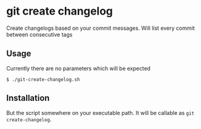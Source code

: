 # git create changelog

Create changelogs based on your commit messages. Will list every commit between consecutive tags

## Usage

Currently there are no parameters which will be expected

    $ ./git-create-changelog.sh


## Installation

But the script somewhere on your executable path. It will be callable as `git create-changelog`.